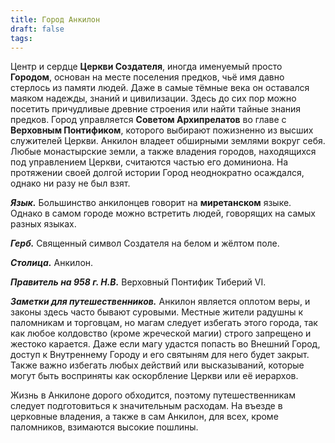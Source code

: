 ```yaml
---
title: Город Анкилон
draft: false
tags:
---
```

Центр и сердце **Церкви Создателя**, иногда именуемый просто **Городом**, основан на месте поселения предков, чьё имя давно стерлось из памяти людей. Даже в самые тёмные века он оставался маяком надежды, знаний и цивилизации. Здесь до сих пор можно посетить причудливые древние строения или найти тайные знания предков. Город управляется **Советом Архипрелатов** во главе с **Верховным Понтификом**, которого выбирают пожизненно из высших служителей Церкви. Анкилон владеет обширными землями вокруг себя. Любые монастырские земли, а также владения городов, находящихся под управлением Церкви, считаются частью его доминиона. На протяжении своей долгой истории Город неоднократно осаждался, однако ни разу не был взят.

***Язык.*** Большинство анкилонцев говорит на **миретанском** языке. Однако в самом городе можно встретить людей, говорящих на самых разных языках.

***Герб.*** Священный символ Создателя на белом и жёлтом поле.

***Столица.*** Анкилон.

***Правитель на 958 г. Н.В.*** Верховный Понтифик Тиберий VI.

***Заметки для путешественников.*** Анкилон является оплотом веры, и законы здесь часто бывают суровыми. Местные жители радушны к паломникам и торговцам, но магам следует избегать этого города, так как любое колдовство (кроме жреческой магии) строго запрещено и жестоко карается. Даже если магу удастся попасть во Внешний Город, доступ к Внутреннему Городу и его святыням для него будет закрыт. Также важно избегать любых действий или высказываний, которые могут быть восприняты как оскорбление Церкви или её иерархов.

Жизнь в Анкилоне дорого обходится, поэтому путешественникам следует подготовиться к значительным расходам. На въезде в церковные владения, а также в сам Анкилон, для всех, кроме паломников, взимаются высокие пошлины.
